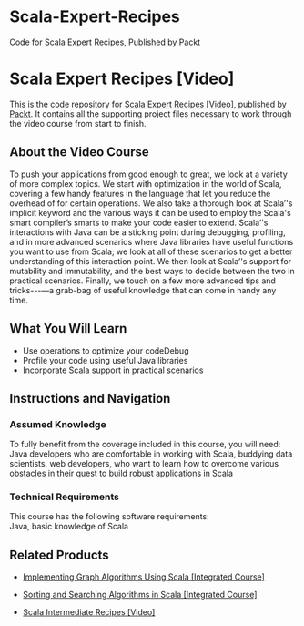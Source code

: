 # Scala-Expert-Recipes
Code for Scala Expert Recipes, Published by Packt
# Scala Expert Recipes [Video]
This is the code repository for [Scala Expert Recipes [Video]](https://www.packtpub.com/application-development/scala-expert-recipes-video?utm_source=github&utm_medium=repository&utm_campaign=9781788477093), published by [Packt](https://www.packtpub.com/?utm_source=github). It contains all the supporting project files necessary to work through the video course from start to finish.
## About the Video Course
To push your applications from good enough to great, we look at a variety of more complex topics. We start with optimization in the world of Scala, covering a few handy features in the language that let you reduce the overhead of for certain operations. We also take a thorough look at Scala’'s implicit keyword and the various ways it can be used to employ the Scala's smart compiler’s smarts to make your code easier to extend. Scala’'s interactions with Java can be a sticking point during debugging, profiling, and in more advanced scenarios where Java libraries have useful functions you want to use from Scala; we look at all of these scenarios to get a better understanding of this interaction point. We then look at Scala’'s support for mutability and immutability, and the best ways to decide between the two in practical scenarios. Finally, we touch on a few more advanced tips and tricks---—a grab-bag of useful knowledge that can come in handy any time.

<H2>What You Will Learn</H2>
<DIV class=book-info-will-learn-text>
<UL>
<LI>Use operations to optimize your codeDebug
<LI>Profile your code using useful Java libraries 
<LI>Incorporate Scala support in practical scenarios
</LI></UL></DIV>

## Instructions and Navigation
### Assumed Knowledge
To fully benefit from the coverage included in this course, you will need:<br/>
Java developers who are comfortable in working with Scala, buddying data scientists, web developers, who want to learn how to overcome various obstacles in their quest to build robust applications in Scala
### Technical Requirements
This course has the following software requirements:<br/>
Java, basic knowledge of Scala

## Related Products
* [Implementing Graph Algorithms Using Scala [Integrated Course]](https://www.packtpub.com/application-development/implementing-graph-algorithms-using-scala-integrated-course?utm_source=github&utm_medium=repository&utm_campaign=9781788472364)

* [Sorting and Searching Algorithms in Scala [Integrated Course]](https://www.packtpub.com/application-development/sorting-and-searching-algorithms-scala-integrated-course?utm_source=github&utm_medium=repository&utm_campaign=9781788476850)

* [Scala Intermediate Recipes [Video]](https://www.packtpub.com/application-development/scala-intermediate-recipes-video?utm_source=github&utm_medium=repository&utm_campaign=9781788397650)

